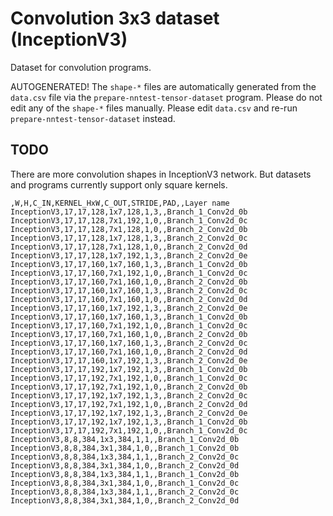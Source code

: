 # Convolution 3x3 dataset (InceptionV3)

Dataset for convolution programs.

AUTOGENERATED!
The `shape-*` files are automatically generated from the `data.csv` file via the `prepare-nntest-tensor-dataset` program.
Please do not edit any of the `shape-*` files manually. Please edit `data.csv` and re-run `prepare-nntest-tensor-dataset` instead.

## TODO
There are more convolution shapes in InceptionV3 network. But datasets and programs currently support only square kernels.
```
,W,H,C_IN,KERNEL_HxW,C_OUT,STRIDE,PAD,,Layer name
InceptionV3,17,17,128,1x7,128,1,3,,Branch_1_Conv2d_0b
InceptionV3,17,17,128,7x1,192,1,0,,Branch_1_Conv2d_0c
InceptionV3,17,17,128,7x1,128,1,0,,Branch_2_Conv2d_0b
InceptionV3,17,17,128,1x7,128,1,3,,Branch_2_Conv2d_0c
InceptionV3,17,17,128,7x1,128,1,0,,Branch_2_Conv2d_0d
InceptionV3,17,17,128,1x7,192,1,3,,Branch_2_Conv2d_0e
InceptionV3,17,17,160,1x7,160,1,3,,Branch_1_Conv2d_0b
InceptionV3,17,17,160,7x1,192,1,0,,Branch_1_Conv2d_0c
InceptionV3,17,17,160,7x1,160,1,0,,Branch_2_Conv2d_0b
InceptionV3,17,17,160,1x7,160,1,3,,Branch_2_Conv2d_0c
InceptionV3,17,17,160,7x1,160,1,0,,Branch_2_Conv2d_0d
InceptionV3,17,17,160,1x7,192,1,3,,Branch_2_Conv2d_0e
InceptionV3,17,17,160,1x7,160,1,3,,Branch_1_Conv2d_0b
InceptionV3,17,17,160,7x1,192,1,0,,Branch_1_Conv2d_0c
InceptionV3,17,17,160,7x1,160,1,0,,Branch_2_Conv2d_0b
InceptionV3,17,17,160,1x7,160,1,3,,Branch_2_Conv2d_0c
InceptionV3,17,17,160,7x1,160,1,0,,Branch_2_Conv2d_0d
InceptionV3,17,17,160,1x7,192,1,3,,Branch_2_Conv2d_0e
InceptionV3,17,17,192,1x7,192,1,3,,Branch_1_Conv2d_0b
InceptionV3,17,17,192,7x1,192,1,0,,Branch_1_Conv2d_0c
InceptionV3,17,17,192,7x1,192,1,0,,Branch_2_Conv2d_0b
InceptionV3,17,17,192,1x7,192,1,3,,Branch_2_Conv2d_0c
InceptionV3,17,17,192,7x1,192,1,0,,Branch_2_Conv2d_0d
InceptionV3,17,17,192,1x7,192,1,3,,Branch_2_Conv2d_0e
InceptionV3,17,17,192,1x7,192,1,3,,Branch_1_Conv2d_0b
InceptionV3,17,17,192,7x1,192,1,0,,Branch_1_Conv2d_0c
InceptionV3,8,8,384,1x3,384,1,1,,Branch_1_Conv2d_0b
InceptionV3,8,8,384,3x1,384,1,0,,Branch_1_Conv2d_0b
InceptionV3,8,8,384,1x3,384,1,1,,Branch_2_Conv2d_0c
InceptionV3,8,8,384,3x1,384,1,0,,Branch_2_Conv2d_0d
InceptionV3,8,8,384,1x3,384,1,1,,Branch_1_Conv2d_0b
InceptionV3,8,8,384,3x1,384,1,0,,Branch_1_Conv2d_0c
InceptionV3,8,8,384,1x3,384,1,1,,Branch_2_Conv2d_0c
InceptionV3,8,8,384,3x1,384,1,0,,Branch_2_Conv2d_0d
```